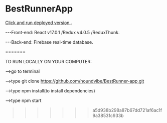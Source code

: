 # BestRunnerApp

[Click and run deployed version.](https://bestrunnerapp.firebaseapp.com/).

---Front-end: React v17.0.1 /Redux v4.0.5 /ReduxThunk.

---Back-end: Firebase real-time database.

=======

TO RUN LOCALLY ON YOUR COMPUTER:

-->go to terminal

-->type git clone https://github.com/houndvibe/BestRunner-app.git

-->type npm install(to install dependencies)

-->type npm start

> > > > > > > a5d938b298a87b67dd721af6ac1f9a38531c933b
